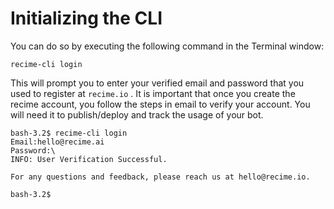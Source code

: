 # Initializing the CLI

You can do so by executing the following command in the Terminal window:


    recime-cli login


This will prompt you to enter your verified email and password that you used to register at `recime.io` . It is important that once you create the recime account, you follow the steps in email to verify your account. You will need it to publish/deploy and track the usage of your bot.

```
bash-3.2$ recime-cli login
Email:hello@recime.ai
Password:\
INFO: User Verification Successful.

For any questions and feedback, please reach us at hello@recime.io.

bash-3.2$

```
